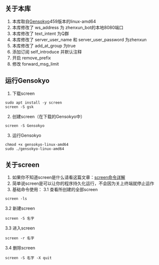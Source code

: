 ## 关于本库

1. 本库取自[Gensokyo](https://github.com/Hoshinonyaruko/Gensokyo/releases/tag/459%2Fmerge)459版本的linux-amd64
2. 本库修改了 ws_address 为 zhenxun_bot的本地8080端口
3. 本库修改了 text_intent 为Q群
4. 本库修改了 server_user_name 和 server_user_password 为zhenxun
5. 本库修改了 add_at_group 为true
6. 添加订阅 self_introduce 并默认注释
7. 开启 remove_prefix
8. 修改 forward_msg_limit
## 运行Gensokyo

1. 下载screen
```
sudo apt install -y screen
screen -S gsk
```
2. 创建screen（在下载的Gensokyo中）
```
screen -S Gensokyo
```
3. 运行Gensokyo
```
chmod +x gensokyo-linux-amd64
sudo ./gensokyo-linux-amd64
```
## 关于screen

1. 如果你不知道screen是什么请看这篇文章：[screen命令详解](https://zhuanlan.zhihu.com/p/405968623)
2. 简单说screen是可以让你的程序持久化运行，不会因为关上终端就停止运作
3. 基础命令使用：
3.1 查看所创建的全部screen
```
screen -ls
``` 
3.2 新建screen
``` 
screen -S 名字
``` 
3.3 进入screen
``` 
screen -r 名字
```
3.4 删除screen
``` 
screen -S 名字 -X quit
```